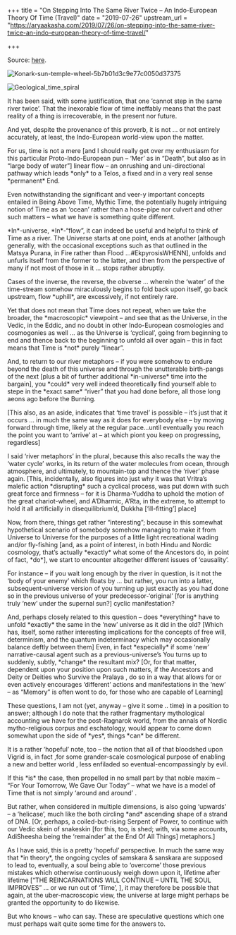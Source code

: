 +++
title = "On Stepping Into The Same River Twice – An Indo-European Theory Of Time (Travel)"
date = "2019-07-26"
upstream_url = "https://aryaakasha.com/2019/07/26/on-stepping-into-the-same-river-twice-an-indo-european-theory-of-time-travel/"

+++

Source: [here](https://aryaakasha.com/2019/07/26/on-stepping-into-the-same-river-twice-an-indo-european-theory-of-time-travel/).



[](https://aryaakasha.com/2019/07/26/on-stepping-into-the-same-river-twice-an-indo-european-theory-of-time-travel/konark-sun-temple-wheel-5b7b01d3c9e77c0050d37375/)

![Konark-sun-temple-wheel-5b7b01d3c9e77c0050d37375](https://aryaakasha.files.wordpress.com/2019/07/konark-sun-temple-wheel-5b7b01d3c9e77c0050d37375.jpg?w=381&h=254 "Konark-sun-temple-wheel-5b7b01d3c9e77c0050d37375")

[](https://aryaakasha.com/2019/07/26/on-stepping-into-the-same-river-twice-an-indo-european-theory-of-time-travel/geological_time_spiral/)

![Geological_time_spiral](https://aryaakasha.files.wordpress.com/2019/07/geological_time_spiral.png?w=287&h=254 "Geological_time_spiral")


It has been said, with some justification, that one ‘cannot step in the same river twice’. That the inexorable flow of time ineffably means that the past reality of a thing is irrecoverable, in the present nor future.

And yet, despite the provenance of this proverb, it is not … or not entirely accurately, at least, the Indo-European world-view upon the matter.

For us, time is not a mere \[and I should really get over my enthusiasm for this particular Proto-Indo-European pun – ‘Mer’ as in “Death”, but also as in “large body of water”\] linear flow – an onrushing and uni-directional pathway which leads \*only\* to a Telos, a fixed and in a very real sense \*permanent\* End.

Even notwithstanding the significant and veer-y important concepts entailed in Being Above Time, Mythic Time, the potentially hugely intriguing notion of Time as an ‘ocean’ rather than a hose-pipe nor culvert and other such matters – what we have is something quite different.

\*In\*-universe, \*In\*-“flow”, it can indeed be useful and helpful to think of Time as a river. The Universe starts at one point, ends at another \[although generally, with the occasional exceptions such as that outlined in the Matsya Purana, in Fire rather than Flood …#EkpyrosisWHENN\], unfolds and unfurls itself from the former to the latter, and then from the perspective of many if not most of those in it … stops rather abruptly.

Cases of the inverse, the reverse, the obverse … wherein the ‘water’ of the time-stream somehow miraculously begins to fold back upon itself, go back upstream, flow \*uphill\*, are excessively, if not entirely rare.

Yet that does not mean that Time does not repeat, when we take the broader, the \*macroscopic\* viewpoint – and see that as the Universe, in the Vedic, in the Eddic, and no doubt in other Indo-European cosmologies and cosmogonies as well … as the Universe is ‘cyclical’, going from beginning to end and thence back to the beginning to unfold all over again – this in fact means that Time is \*not\* purely “linear”.

And, to return to our river metaphors – if you were somehow to endure beyond the death of this universe and through the unutterable birth-pangs of the next \[plus a bit of further additional \*in-universe\* time into the bargain\], you \*could\* very well indeed theoretically find yourself able to stepe in the \*exact same\* “river” that you had done before, all those long aeons ago before the Burning.

\[This also, as an aside, indicates that ‘time travel’ is possible – it’s just that it occurs … in much the same way as it does for everybody else – by moving forward through time, likely at the regular pace…until eventually you reach the point you want to ‘arrive’ at – at which piont you keep on progressing, regardless\]

I said ‘river metaphors’ in the plural, because this also recalls the way the ‘water cycle’ works, in its return of the water molecules from ocean, through atmosphere, and ultimately, to mountain-top and thence the ‘river’ phase again. \[This, incidentally, also figures into just why it was that Vritra’s malefic action \*disrupting\* such a cyclical process, was put down with such great force and firmness – for it is Dharma-Yuddha to uphold the motion of the great chariot-wheel, and A’Dharmic, A’Rta, in the extreme, to attempt to hold it all artificially in disequilibrium’d, Dukkha \[‘ill-fitting’\] place\]

Now, from there, things get rather “interesting”; because in this somewhat hypothetical scenario of somebody somehow managing to make it from Universe to Universe for the purposes of a little light recreational wading and/or fly-fishing \[and, as a point of interest, in both Hindu and Nordic cosmology, that’s actually \*exactly\* what some of the Ancestors do, in point of fact, \*do\*\], we start to encounter altogether different issues of ‘causality’.

For instance – if you wait long enough by the river in question, is it not the ‘body of your enemy’ which floats by … but rather, you run into a latter, subsequent-universe version of you turning up just exactly as you had done so in the previous universe of your predecessor-‘original’ \[for is anything truly ‘new’ under the supernal sun?\] cyclic manifestation?

And, perhaps closely related to this question – does \*everything\* have to unfold \*exactly\* the same in the ‘new’ universe as it did in the old? \[Which has, itself, some rather interesting implications for the concepts of free will, determinism, and the quantum indeterminacy which may occasionally balance deftly between them\] Even, in fact \*especially\* if some ‘new’ narrative-causal agent such as a previous-universe’s You turns up to suddenly, subtly, \*change\* the resultant mix? \[Or, for that matter, dependent upon your position upon such matters, if the Ancestors and Deity or Deities who Survive the Pralaya , do so in a way that allows for or even actively encourages ‘different’ actions and manifestations in the ‘new’ – as “Memory” is often wont to do, for those who are capable of Learning\]

These questions, I am not (yet, anyway – give it some .. time) in a position to answer; although I do note that the rather fragmentary mythological accounting we have for the post-Ragnarok world, from the annals of Nordic mytho-religious corpus and eschatology, would appear to come down somewhat upon the side of \*yes\*, things \*can\* be different.

It is a rather ‘hopeful’ note, too – the notion that all of that bloodshed upon Vigrid is, in fact ,for some grander-scale cosmological purpose of enabling a new and better world , less enfiladed so eventual-encompassingly by evil.

If this \*is\* the case, then propelled in no small part by that noble maxim – “For Your Tomorrow, We Gave Our Today” – what we have is a model of Time that is not simply ‘around and around’ .

But rather, when considered in multiple dimensions, is also going ‘upwards’ – a ‘helicase’, much like the both circling \*and\* ascending shape of a strand of DNA. \[Or, perhaps, a coiled-but-rising Serpent of Power, to continue with our Vedic skein of snakeskin \[for this, too, is shed; with, via some accounts, AdiSheesha being the ‘remainder’ at the End Of All Things\] metaphors.\]

As I have said, this is a pretty ‘hopeful’ perspective. In much the same way that \*in theory\*, the ongoing cycles of samskara & sanskara are supposed to lead to, eventually, a soul being able to ‘overcome’ those previous mistakes which otherwise continuously weigh down upon it, lifetime after lifetime \[“THE REINCARNATIONS WILL CONTINUE – UNTIL THE SOUL IMPROVES” … or we run out of ‘Time’, \], it may therefore be possible that again, at the uber-macroscopic view, the universe at large might perhaps be granted the opportunity to do likewise.

But who knows – who can say. These are speculative questions which one must perhaps wait quite some time for the answers to.